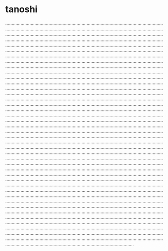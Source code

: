 # tanoshi
.................................................................................................................................................................................................................................................................................................................................................................................................................................................................................................................................................................................................................................................................................................................................................................................................................................................................................................................................................................................................................................................................................................................................................................................................................................................................................................................................................................................................................................................................................................................................................................................................................................................................................................................................................................................................................................................................................................................................................................................................................................................................................................................................................................................................................................................................................................................................................................................................................................................................................................................................................................................................................................................................................................................................................................................................................................................................................................................................................................................................................................................................................................................................................................................................................................................................................................................................................................................................................................................................................................................................................................................................................................................................................................................................................................................................................................................................................................................................................................................................................................................................................................................................................................................................................................................................................................................................................................................................................................................................................................................................................................................................................................................................................................................................................................................................................................................................................................................................................................................................................................................................................................................................................................................................................................................................................................................................................................................................